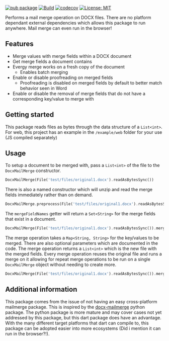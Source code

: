 [![pub package](https://img.shields.io/pub/v/docx_mailmerge.svg)](https://pub.dev/packages/docx_mailmerge)
[![Build](https://github.com/Wetbikeboy2500/docx_mailmerge/actions/workflows/build.yml/badge.svg)](https://github.com/Wetbikeboy2500/docx_mailmerge/actions/workflows/build.yml)
[![codecov](https://codecov.io/gh/Wetbikeboy2500/docx_mailmerge/branch/master/graph/badge.svg?token=0BRNYQPEJK)](https://codecov.io/gh/Wetbikeboy2500/docx_mailmerge)
[![License: MIT](https://img.shields.io/badge/License-MIT-yellow.svg)](https://opensource.org/licenses/MIT)

Performs a mail merge operation on DOCX files. There are no platform dependant external dependencies which allows this package to run anywhere. Mail merge can even run in the browser!

## Features

- Merge values with merge fields within a DOCX document
- Get merge fields a document contains
- Evergy merge works on a fresh copy of the document
    - Enables batch merging
- Enable or disable proofreading on merged fields
    - Proofreading is disabled on merged fields by default to better match behavior seen in Word
- Enable or disable the removal of merge fields that do not have a corresponding key/value to merge with

## Getting started

This package reads files as bytes through the data structure of a `List<int>`. For web, this project has an example in the `/example/web` folder for your use (JS compiled separately)

## Usage

To setup a document to be merged with, pass a `List<int>` of the file to the `DocxMailMerge` constructor.

```dart
DocxMailMerge(File('test/files/original1.docx').readAsBytesSync())
```

There is also a named constructor which will unzip and read the merge fields immediately rather than on demand.

```dart
DocxMailMerge.preprocess(File('test/files/original1.docx').readAsBytesSync())
```

The `mergeFieldNames` getter will return a `Set<String>` for the merge fields that exist in a document.

```dart
DocxMailMerge(File('test/files/original1.docx').readAsBytesSync()).mergeFieldNames
```

The merge operation takes a `Map<String, String>` for the key/values to be merged. There are also optional parameters which are documented in the code. The merge operation returns a `List<int>` which is the new file with the merged fields. Every merge operation reuses the original file and runs a merge on it allowing for repeat merge operations to be run on a single `DocxMailMerge` object without needing to create more.

```dart
DocxMailMerge(File('test/files/original1.docx').readAsBytesSync()).merge({'First_Name': 'hello world'}, removeEmpty: false)
```

## Additional information

This package comes from the issue of not having an easy cross-platform mailmerge package. This is inspired by the [docx-mailmerge](https://github.com/Bouke/docx-mailmerge) python package. The python package is more mature and may cover cases not yet addressed by this package, but this dart package does have an advantage. With the many different target platforms that dart can compile to, this package can be adopted easier into more ecosystems (Did i mention it can run in the browser?!).
